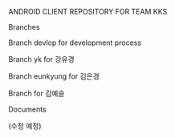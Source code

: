 ANDROID CLIENT REPOSITORY FOR TEAM KKS

Branches

Branch devlop for development process

Branch yk for 강유경

Branch eunkyung for 김은경

Branch for 김예슬



Documents

(수정 예정)
